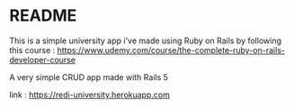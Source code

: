 # README

This is a simple university app i've made using Ruby on Rails by following this course :  https://www.udemy.com/course/the-complete-ruby-on-rails-developer-course 

A very simple CRUD app made with Rails 5 

link : https://redi-university.herokuapp.com